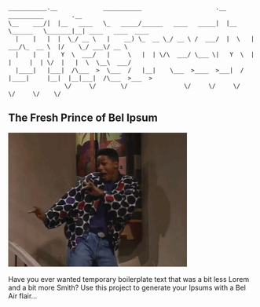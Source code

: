 ```
___________.__             ___________                     .__      __________        .__                     
\__    ___/|  |__   ____   \_   _____/______   ____   _____|  |__   \______   \_______|__| ____   ____  ____  
  |    |   |  |  \_/ __ \   |    __) \_  __ \_/ __ \ /  ___/  |  \   |     ___/\_  __ \  |/    \_/ ___\/ __ \ 
  |    |   |   Y  \  ___/   |     \   |  | \/\  ___/ \___ \|   Y  \  |    |     |  | \/  |   |  \  \__\  ___/ 
  |____|   |___|  /\___  >  \___  /   |__|    \___  >____  >___|  /  |____|     |__|  |__|___|  /\___  >___  >
                \/     \/       \/                \/     \/     \/                            \/     \/    \/ 
```
The Fresh Prince of Bel Ipsum
--
![Will](./will.gif)

Have you ever wanted temporary boilerplate text that was a bit less Lorem and a bit more Smith? Use this project to generate your Ipsums with a Bel Air flair...
